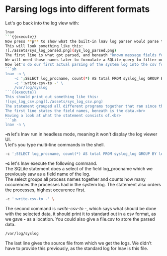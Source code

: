 # Parsing logs into different formats
Let's go back into the log view with:
```sh
lnav
```{{execute}}
Now press **p** to show what the built-in lnav log parser would parse the current log line to.<br>
This will look something like this:
![./assets/sys_log_parsed.png](sys_log_parsed.png)
The first line is what got parsed, and beneath "known message fields for table" in line 4 we can see the table name and field names for the parsed line.<br>
We will need those names later to formulate a SQLite query to filter our logs and parse what we get into a format of our choosing.<br>
Now let's do our first actual parsing of the system log into the csv format, used in excel for example.
```sh
lnav -n \
    -c ';SELECT log_procname, count(*) AS total FROM syslog_log GROUP BY log_procname ORDER BY total DESC LIMIT 10' \
    -c ':write-csv-to -' \
    /var/log/syslog
```{{execute}}
This should print out something like this:
![sys_log_csv.png](./assets/sys_log_csv.png)
The statement grouped all different programs together that ran since the vm started, and counted how many times they appeared in the system logs.<br>
The first line states the field names, beneath is the data.<br>
Having a look at what the statement consists of.<br>
```sh
lnav -n \
```
**-n** let's lnav run in headless mode, meaning it won't display the log viewer UI.<br>
**\\** let's you type multi-line commands in the shell.<br>
```sh
-c ';SELECT log_procname, count(*) AS total FROM syslog_log GROUP BY log_procname ORDER BY total DESC LIMIT 10' \
```
**-c** let's lnav execute the following command.<br>
The SQLite statement does a select of the field log_procname which we previously saw as a field name of the log.<br>
The select groups all process names together and counts how many occurences the processes had in the system log. The statement also orders the processes, highest occurence first.<br>
```sh
-c ':write-csv-to -' \
```
The second command is *:write-csv-to -*, which says what should be done with the selected data, it should print it to standard out in a csv format, as we gave **-** as a location. You could also give a file.csv to store the parsed data.<br>
```sh
/var/log/syslog
```
The last line gives the source file from which we get the logs. We didn't have to provide this previously, as the standard log for lnav is this file.